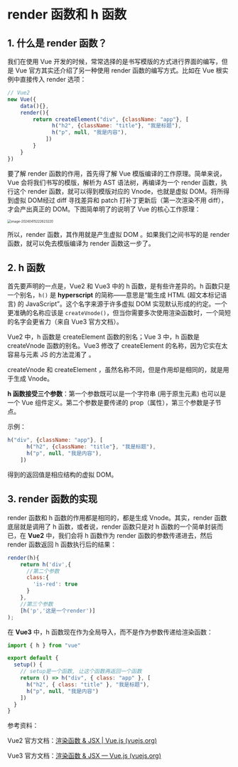 # render 函数和 h 函数

## 1. 什么是 render 函数？

我们在使用 Vue 开发的时候，常常选择的是书写模版的方式进行界面的编写，但是 Vue 官方其实还介绍了另一种使用 render 函数的编写方式。比如在 Vue 根实例中直接传入 render 选项：

```js
// Vue2
new Vue({
    data(){},
    render(){
        return createElement("div", {className: "app"}, [
              h("h2", {className: "title"}, "我是标题"),
              h("p", null, "我是内容"),
            ])
        }
	}
})
```

要了解 render 函数的作用，首先得了解 Vue 模版编译的工作原理。简单来说，Vue 会将我们书写的模版，解析为  AST 语法树，再编译为一个 render 函数，执行这个 render 函数，就可以得到模版对应的 Vnode，也就是虚拟 DOM。将所得到虚拟 DOM经过 diff 寻找差异和 patch 打补丁更新后（第一次渲染不用 diff），才会产出真正的 DOM。下图简单明了的说明了 Vue 的核心工作原理：

<img src="C:\Users\T\AppData\Roaming\Typora\typora-user-images\image-20240415222623220.png" alt="image-20240415222623220" style="zoom: 50%;" />

所以，render 函数，其作用就是产生虚拟 DOM 。如果我们之间书写的是 render 函数，就可以免去模版编译为 render 函数这一步了。

## 2. h 函数

首先要声明的一点是，Vue2 和 Vue3 中的 h 函数，是有些许差异的。h 函数只是一个别名，`h()` 是 **hyperscript** 的简称——意思是“能生成 HTML (超文本标记语言) 的 JavaScript”。这个名字来源于许多虚拟 DOM 实现默认形成的约定。一个更准确的名称应该是 `createVnode()`，但当你需要多次使用渲染函数时，一个简短的名字会更省力（来自 Vue3 官方文档）。

Vue2 中，h 函数是 createElement 函数的别名；Vue 3 中，h 函数是 createVnode 函数的别名。Vue3 修改了 createElement 的名称，因为它实在太容易与元素 JS 的方法混淆了 。

createVnode 和 createElement ，虽然名称不同，但是作用却是相同的，就是用于生成 Vnode。

**h 函数接受三个参数**：第一个参数既可以是一个字符串 (用于原生元素) 也可以是一个 Vue 组件定义。第二个参数是要传递的 prop（属性），第三个参数是子节点。

示例：

```js
h("div", {className: "app"}, [
      h("h2", {className: "title"}, "我是标题"),
      h("p", null, "我是内容"),
    ])
```

得到的返回值是相应结构的虚拟 DOM。

## 3. render 函数的实现

render 函数和 h 函数的作用都是相同的，都是生成 Vnode。其实，render 函数底层就是调用了 h 函数，或者说，render 函数只是对 h 函数的一个简单封装而已，在 **Vue2** 中，我们会将 h 函数作为 render 函数的参数传递进去，然后 render 函数返回 h 函数执行后的结果：

```js
render(h){
    return h('div',{
      //第二个参数
      class:{
        'is-red': true
      }
    },
    //第三个参数  
    [h('p','这是一个render')]
);
```

在 **Vue3** 中，h 函数现在作为全局导入，而不是作为参数传递给渲染函数：

```js
import { h } from "vue"

export default {
  setup() {
    // setup是一个函数, 让这个函数再返回一个函数
    return () => h("div", { class: "app" }, [
      h("h2", { class: "title" }, "我是标题"),
      h("p", null, "我是内容")
    ])
  }
}
```

参考资料：

Vue2 官方文档：[渲染函数 & JSX | Vue.js (vuejs.org)](https://cn.vuejs.org/guide/extras/render-function.html)

Vue3 官方文档：[渲染函数 & JSX — Vue.js (vuejs.org)](https://v2.cn.vuejs.org/v2/guide/render-function.html)



